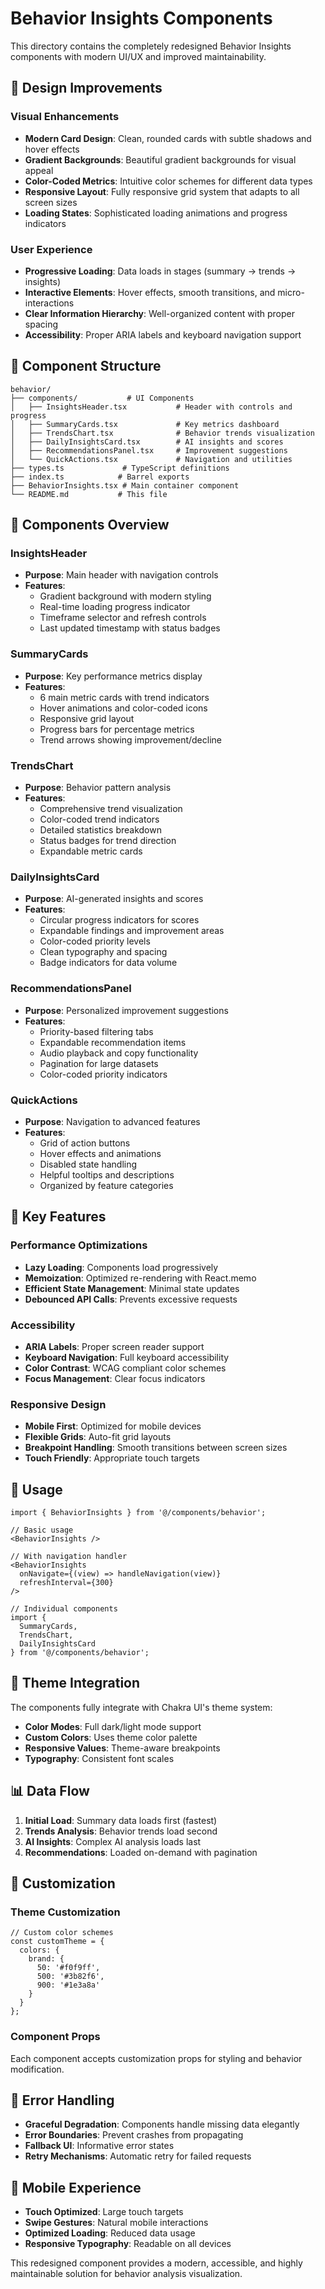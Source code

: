 # Behavior Insights Components

This directory contains the completely redesigned Behavior Insights components with modern UI/UX and improved maintainability.

## 🎨 Design Improvements

### Visual Enhancements
- **Modern Card Design**: Clean, rounded cards with subtle shadows and hover effects
- **Gradient Backgrounds**: Beautiful gradient backgrounds for visual appeal
- **Color-Coded Metrics**: Intuitive color schemes for different data types
- **Responsive Layout**: Fully responsive grid system that adapts to all screen sizes
- **Loading States**: Sophisticated loading animations and progress indicators

### User Experience
- **Progressive Loading**: Data loads in stages (summary → trends → insights)
- **Interactive Elements**: Hover effects, smooth transitions, and micro-interactions
- **Clear Information Hierarchy**: Well-organized content with proper spacing
- **Accessibility**: Proper ARIA labels and keyboard navigation support

## 📁 Component Structure

```
behavior/
├── components/           # UI Components
│   ├── InsightsHeader.tsx           # Header with controls and progress
│   ├── SummaryCards.tsx             # Key metrics dashboard
│   ├── TrendsChart.tsx              # Behavior trends visualization
│   ├── DailyInsightsCard.tsx        # AI insights and scores
│   ├── RecommendationsPanel.tsx     # Improvement suggestions
│   └── QuickActions.tsx             # Navigation and utilities
├── types.ts             # TypeScript definitions
├── index.ts            # Barrel exports
├── BehaviorInsights.tsx # Main container component
└── README.md           # This file
```

## 🧩 Components Overview

### InsightsHeader
- **Purpose**: Main header with navigation controls
- **Features**: 
  - Gradient background with modern styling
  - Real-time loading progress indicator
  - Timeframe selector and refresh controls
  - Last updated timestamp with status badges

### SummaryCards
- **Purpose**: Key performance metrics display
- **Features**:
  - 6 main metric cards with trend indicators
  - Hover animations and color-coded icons
  - Responsive grid layout
  - Progress bars for percentage metrics
  - Trend arrows showing improvement/decline

### TrendsChart
- **Purpose**: Behavior pattern analysis
- **Features**:
  - Comprehensive trend visualization
  - Color-coded trend indicators
  - Detailed statistics breakdown
  - Status badges for trend direction
  - Expandable metric cards

### DailyInsightsCard
- **Purpose**: AI-generated insights and scores
- **Features**:
  - Circular progress indicators for scores
  - Expandable findings and improvement areas
  - Color-coded priority levels
  - Clean typography and spacing
  - Badge indicators for data volume

### RecommendationsPanel
- **Purpose**: Personalized improvement suggestions
- **Features**:
  - Priority-based filtering tabs
  - Expandable recommendation items
  - Audio playback and copy functionality
  - Pagination for large datasets
  - Color-coded priority indicators

### QuickActions
- **Purpose**: Navigation to advanced features
- **Features**:
  - Grid of action buttons
  - Hover effects and animations
  - Disabled state handling
  - Helpful tooltips and descriptions
  - Organized by feature categories

## 🎯 Key Features

### Performance Optimizations
- **Lazy Loading**: Components load progressively
- **Memoization**: Optimized re-rendering with React.memo
- **Efficient State Management**: Minimal state updates
- **Debounced API Calls**: Prevents excessive requests

### Accessibility
- **ARIA Labels**: Proper screen reader support
- **Keyboard Navigation**: Full keyboard accessibility
- **Color Contrast**: WCAG compliant color schemes
- **Focus Management**: Clear focus indicators

### Responsive Design
- **Mobile First**: Optimized for mobile devices
- **Flexible Grids**: Auto-fit grid layouts
- **Breakpoint Handling**: Smooth transitions between screen sizes
- **Touch Friendly**: Appropriate touch targets

## 🚀 Usage

```tsx
import { BehaviorInsights } from '@/components/behavior';

// Basic usage
<BehaviorInsights />

// With navigation handler
<BehaviorInsights 
  onNavigate={(view) => handleNavigation(view)}
  refreshInterval={300}
/>

// Individual components
import { 
  SummaryCards, 
  TrendsChart, 
  DailyInsightsCard 
} from '@/components/behavior';
```

## 🎨 Theme Integration

The components fully integrate with Chakra UI's theme system:

- **Color Modes**: Full dark/light mode support
- **Custom Colors**: Uses theme color palette
- **Responsive Values**: Theme-aware breakpoints
- **Typography**: Consistent font scales

## 📊 Data Flow

1. **Initial Load**: Summary data loads first (fastest)
2. **Trends Analysis**: Behavior trends load second
3. **AI Insights**: Complex AI analysis loads last
4. **Recommendations**: Loaded on-demand with pagination

## 🔧 Customization

### Theme Customization
```tsx
// Custom color schemes
const customTheme = {
  colors: {
    brand: {
      50: '#f0f9ff',
      500: '#3b82f6',
      900: '#1e3a8a'
    }
  }
};
```

### Component Props
Each component accepts customization props for styling and behavior modification.

## 🐛 Error Handling

- **Graceful Degradation**: Components handle missing data elegantly
- **Error Boundaries**: Prevent crashes from propagating
- **Fallback UI**: Informative error states
- **Retry Mechanisms**: Automatic retry for failed requests

## 📱 Mobile Experience

- **Touch Optimized**: Large touch targets
- **Swipe Gestures**: Natural mobile interactions
- **Optimized Loading**: Reduced data usage
- **Responsive Typography**: Readable on all devices

This redesigned component provides a modern, accessible, and highly maintainable solution for behavior analysis visualization.